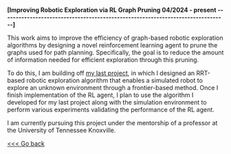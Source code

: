 **[Improving Robotic Exploration via RL Graph Pruning             04/2024 - present
--------------------------------------------------------------------------------]**

This work aims to improve the efficiency of graph-based robotic exploration
algorithms by designing a novel reinforcement learning agent to prune the graphs
used for path planning. Specifically, the goal is to reduce the amount of
information needed for efficient exploration through this pruning.

To do this, I am building off [my last project](robot-exploration-rrt.html), in which I designed an RRT-based
robotic exploration algorithm that enables a simulated robot to explore an
unknown environment through a frontier-based method. Once I finish
implementation of the RL agent, I plan to use the algorithm I developed for my
last project along with the simulation environment to perform various
experiments validating the performance of the RL agent.

I am currently pursuing this project under the mentorship of a professor at the
University of Tennessee Knoxville.

[<<< Go back](/projects)